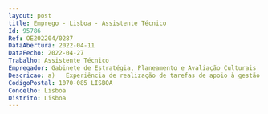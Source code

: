 ```yaml
--- 
layout: post
title: Emprego - Lisboa - Assistente Técnico
Id: 95786
Ref: OE202204/0287
DataAbertura: 2022-04-11
DataFecho: 2022-04-27
Trabalho: Assistente Técnico
Empregador: Gabinete de Estratégia, Planeamento e Avaliação Culturais
Descricao: a)	Experiência de realização de tarefas de apoio à gestão orçamental e financeira do orçamento da responsabilidade do Serviço b)	Elaborar procedimentos de contratação pública, no âmbito do Código de Contratação Pública, nomeadamente Ajuste Direto, Consulta Prévia, Concurso Público, incluindo também ao abrigo de Acordos Quadro c)	Gestão dos contratos da responsabilidade do Serviço d)	Recolha e reporte de informação, em interface com as entidades de coordenação e controlo  e)	Utilizar sistemas de informação no decorrer das atividades do Núcleo de Gestão de Recursos Financeiros, designadamente  correio eletrónico, folha de cálculo Excel, sistema de gestão contabilística e financeira GeRFiP, Plataformas de contratação Pública, Portal BASE dos Contratos Públicos, FEAP   Portal Fatura Eletrónica na Administração Pública, entre outras f)	Elaboração de informações internas e de quadros auxiliares de apoio, com recurso sobretudo ao Word e Excel.
CodigoPostal: 1070-085 LISBOA
Concelho: Lisboa
Distrito: Lisboa
--- 
```

